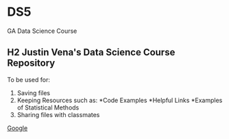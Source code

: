 # DS5
GA Data Science Course

## H2 Justin Vena's Data Science Course Repository 

To be used for:
1. Saving files
2. Keeping Resources such as:
  *Code Examples
  *Helpful Links
  *Examples of Statistical Methods
3. Sharing files with classmates

[Google](https://www.google.com)
